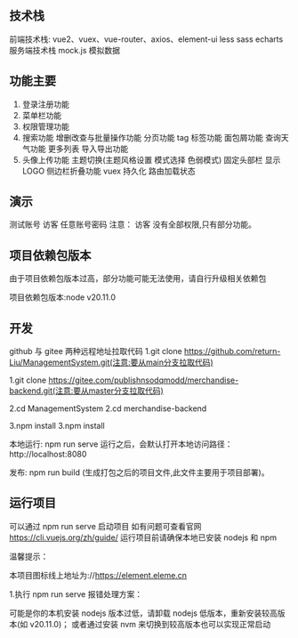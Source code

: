 ## 技术栈

前端技术栈: vue2、vuex、vue-router、axios、element-ui less sass echarts
服务端技术栈 mock.js 模拟数据

## 功能主要

1. 登录注册功能
2. 菜单栏功能
3. 权限管理功能
4. 搜索功能 增删改查与批量操作功能 分页功能 tag 标签功能 面包屑功能 查询天气功能 更多列表 导入导出功能
5. 头像上传功能 主题切换(主题风格设置 模式选择 色弱模式) 固定头部栏 显示 LOGO 侧边栏折叠功能 vuex 持久化 路由加载状态

## 演示

测试账号
访客 任意账号密码
注意：
访客 没有全部权限,只有部分功能。

## 项目依赖包版本

由于项目依赖包版本过高，部分功能可能无法使用，请自行升级相关依赖包

项目依赖包版本:node v20.11.0

## 开发

github 与 gitee 两种远程地址拉取代码
1.git clone https://github.com/return-Liu/ManagementSystem.git(注意:要从main分支拉取代码)

1.git clone https://gitee.com/publishnsodqmodd/merchandise-backend.git(注意:要从master分支拉取代码)

2.cd ManagementSystem
2.cd merchandise-backend

3.npm install
3.npm install

本地运行:
npm run serve 运行之后，会默认打开本地访问路径：http://localhost:8080

发布:
npm run build (生成打包之后的项目文件,此文件主要用于项目部署)。

## 运行项目

可以通过 npm run serve 启动项目
如有问题可查看官网 https://cli.vuejs.org/zh/guide/
运行项目前请确保本地已安装 nodejs 和 npm

温馨提示：

本项目图标线上地址为://https://element.eleme.cn

1.执行 npm run serve 报错处理方案：

可能是你的本机安装 nodejs 版本过低，请卸载 nodejs 低版本，重新安装较高版本(如 v20.11.0)； 或者通过安装 nvm 来切换到较高版本也可以实现正常启动

